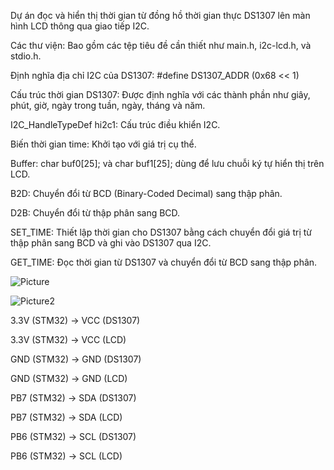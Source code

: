 Dự án đọc và hiển thị thời gian từ đồng hồ thời gian thực DS1307 lên màn hình LCD thông qua giao tiếp I2C.
 
Các thư viện: Bao gồm các tệp tiêu đề cần thiết như main.h, i2c-lcd.h, và stdio.h.

Định nghĩa địa chỉ I2C của DS1307: #define DS1307_ADDR (0x68 << 1)

Cấu trúc thời gian DS1307: Được định nghĩa với các thành phần như giây, phút, giờ, ngày trong tuần, ngày, tháng và năm.

I2C_HandleTypeDef hi2c1: Cấu trúc điều khiển I2C.

Biến thời gian time: Khởi tạo với giá trị cụ thể.

Buffer: char buf0[25]; và char buf1[25]; dùng để lưu chuỗi ký tự hiển thị trên LCD.

B2D: Chuyển đổi từ BCD (Binary-Coded Decimal) sang thập phân.

D2B: Chuyển đổi từ thập phân sang BCD.

SET_TIME: Thiết lập thời gian cho DS1307 bằng cách chuyển đổi giá trị từ thập phân sang BCD và ghi vào DS1307 qua I2C.

GET_TIME: Đọc thời gian từ DS1307 và chuyển đổi từ BCD sang thập phân.

![Picture](https://github.com/pl1707/STM32F103_DS1307_LCD/assets/166418048/30680e2b-2cc5-478f-b30b-68838fde26e8)

![Picture2](https://github.com/pl1707/STM32F103_DS1307_LCD/assets/166418048/ee6bcd55-0d21-4f30-9345-e2fac34720b3)

3.3V (STM32) -> VCC (DS1307)

3.3V (STM32) -> VCC (LCD)

GND (STM32) -> GND (DS1307)

GND (STM32) -> GND (LCD)

PB7 (STM32) -> SDA (DS1307)

PB7 (STM32) -> SDA (LCD)

PB6 (STM32) -> SCL (DS1307)

PB6 (STM32) -> SCL (LCD)
